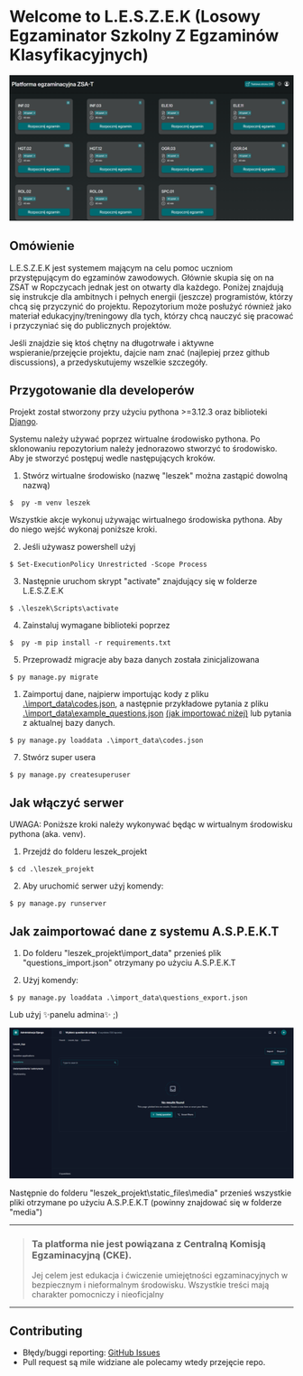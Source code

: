 # Welcome to L.E.S.Z.E.K (Losowy Egzaminator Szkolny Z Egzaminów Klasyfikacyjnych)

![landing dark](./screenshots/landing-dark.png)

## Omówienie

L.E.S.Z.E.K jest systemem mającym na celu pomoc uczniom przystępującym do egzaminów zawodowych. Głównie skupia się on na ZSAT w Ropczycach jednak jest on otwarty dla każdego. Poniżej znajdują się instrukcje dla ambitnych i pełnych energii (jeszcze) programistów, którzy chcą się przyczynić do projektu. Repozytorium może posłużyć również jako materiał edukacyjny/treningowy dla tych, którzy chcą nauczyć się pracować i przyczyniać się do publicznych projektów.

Jeśli znajdzie się ktoś chętny na długotrwałe i aktywne wspieranie/przejęcie projektu, dajcie nam znać (najlepiej przez github discussions), a przedyskutujemy wszelkie szczegóły.

## Przygotowanie dla developerów

Projekt został stworzony przy użyciu pythona >=3.12.3 oraz biblioteki [Django](https://www.djangoproject.com/ 'Dokumentacja Django').

Systemu należy używać poprzez wirtualne środowisko pythona. Po sklonowaniu repozytorium należy jednorazowo stworzyć to środowisko.
Aby je stworzyć postępuj wedle następujących kroków.

1. Stwórz wirtualne środowisko (nazwę "leszek" można zastąpić dowolną nazwą)

```pwsh
$  py -m venv leszek
```

Wszystkie akcje wykonuj używając wirtualnego środowiska pythona. Aby do niego wejść wykonaj poniższe kroki.

2. Jeśli używasz powershell użyj

```pwsh
$ Set-ExecutionPolicy Unrestricted -Scope Process
```

3. Następnie uruchom skrypt "activate" znajdujący się w folderze L.E.S.Z.E.K

```pwsh
$ .\leszek\Scripts\activate
```

4. Zainstaluj wymagane biblioteki poprzez

```pwsh
$  py -m pip install -r requirements.txt
```

5. Przeprowadź migracje aby baza danych została zinicjalizowana

```pwsh
$ py manage.py migrate
```

1. Zaimportuj dane, najpierw importując kody z pliku [.\import_data\codes.json](leszek_projekt\import_data\codes.json), a następnie przykładowe pytania z pliku [.\import_data\example_questions.json](leszek_projekt\import_data\example_questions.json) [(jak importować niżej)](#jak-zaimportować-dane-z-systemu-aspekt) lub pytania z aktualnej bazy danych.

```pwsh
$ py manage.py loaddata .\import_data\codes.json
```

7. Stwórz super usera

```pwsh
$ py manage.py createsuperuser
```

## Jak włączyć serwer

UWAGA: Poniższe kroki należy wykonywać będąc w wirtualnym środowisku pythona (aka. venv).

1. Przejdź do folderu leszek_projekt

```pwsh
$ cd .\leszek_projekt
```

2. Aby uruchomić serwer użyj komendy:

```pwsh
$ py manage.py runserver
```

## Jak zaimportować dane z systemu A.S.P.E.K.T

1. Do folderu "leszek_projekt\import_data" przenieś plik "questions_import.json" otrzymany po użyciu A.S.P.E.K.T

2. Użyj komendy:

```pwsh
$ py manage.py loaddata .\import_data\questions_export.json
```

Lub użyj ✨panelu admina✨ ;)

![admin import panel](./screenshots/admin_import.png)

Następnie do folderu "leszek_projekt\static_files\media" przenieś wszystkie pliki otrzymane po użyciu A.S.P.E.K.T (powinny znajdować się w folderze "media")

---

> ### Ta platforma nie jest powiązana z Centralną Komisją Egzaminacyjną (CKE).
>
> Jej celem jest edukacja i ćwiczenie umiejętności egzaminacyjnych w bezpiecznym i nieformalnym środowisku.
> Wszystkie treści mają charakter pomocniczy i nieoficjalny

---

## Contributing

- Błędy/buggi reporting: [GitHub Issues](https://github.com/BigPeanutFromStudio/L.E.S.Z.E.K/issues)
- Pull request są mile widziane ale polecamy wtedy przejęcie repo.
